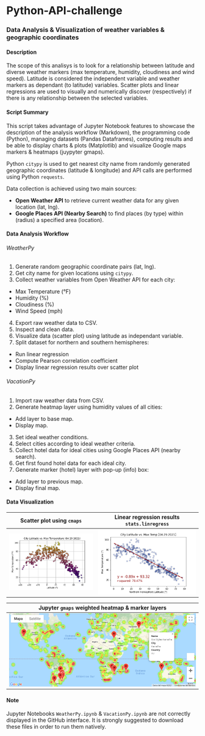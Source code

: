# Python-API-challenge
### Data Analysis & Visualization of weather variables & geographic coordinates

#### Description
The scope of this analisys is to look for a relationship between latitude and diverse weather markers (max temperature, humidity, cloudiness and wind speed). Latitude is considered the independent variable and weather markers as dependant (to latitude) variables. Scatter plots and linear regressions are used to visually and numerically discover (respectively) if there is any relationship between the selected variables.

#### Script Summary
This script takes advantage of Jupyter Notebook features to showcase the description of the analysis workflow (Markdown), the programming code (Python), managing datasets (Pandas Dataframes), computing results and be able to display charts & plots (Matplotlib) and visualize Google maps markers & heatmaps (juypyter gmaps).

Python `citypy` is used to get nearest city name from randomly generated geographic coordinates (latitude & longitude) and API calls are performed using Python `requests`.

Data collection is achieved using two main sources:
- **Open Weather API** to retrieve current weather data for any given location (lat, lng).
- **Google Places API (Nearby Search)** to find places (by type) within (radius) a specified area (location).

#### Data Analysis Workflow

###### WeatherPy

1. Generate random geographic coordinate pairs (lat, lng).
2. Get city name for given locations using `citypy`.
3. Collect weather variables from Open Weather API for each city:
 + Max Temperature (°F)
 + Humidity (%)
 + Cloudiness (%)
 + Wind Speed (mph)
4. Export raw weather data to CSV.
5. Inspect and clean data.
6. Visualize data (scatter plot) using latitude as independant variable.
7. Split dataset for northern and southern hemispheres:
 + Run linear regression
 + Compute Pearson correlation coefficient
 + Display linear regression results over scatter plot

###### VacationPy

1. Import raw weather data from CSV.
2. Generate heatmap layer using humidity values of all cities:
 + Add layer to base map.
 + Display map.
3. Set ideal weather conditions.
4. Select cities according to ideal weather criteria.
5. Collect hotel data for ideal cities using Google Places API (nearby search).
6. Get first found hotel data for each ideal city.
7. Generate marker (hotel) layer with pop-up (info) box:
 + Add layer to previous map.
 + Display final map.

#### Data Visualization

| Scatter plot using `cmaps` | Linear regression results `stats.linregress` |
| --- | --- |
| ![ScatterPlot](WeatherPy/Output/Fig_01.png) | ![LinRegress](WeatherPy/Output/Fig_05.png) |

| Jupyter `gmaps` weighted heatmap & marker layers |
| --- |
| ![Heatmap](VacationPy/Output/Hotel_Heatmap.png) |

#### Note
Jupyter Notebooks `WeatherPy.ipynb` &  `VacationPy.ipynb` are not correctly displayed in the GitHub interface. It is strongly suggested to download these files in order to run them natively.